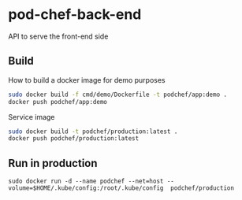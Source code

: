 # pod-chef-back-end

API to serve the front-end side

## Build

How to build a docker image for demo purposes

```bash
sudo docker build -f cmd/demo/Dockerfile -t podchef/app:demo .
docker push podchef/app:demo
```

Service image

```bash
sudo docker build -t podchef/production:latest .
docker push podchef/production:latest
```

## Run in production

```
sudo docker run -d --name podchef --net=host --volume=$HOME/.kube/config:/root/.kube/config  podchef/production
```
